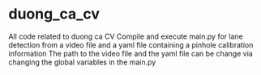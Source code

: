 # duong_ca_cv
All code related to duong ca CV
Compile and execute main.py for lane detection from a video file and a yaml file containing a pinhole calibration information
The path to the video file and the yaml file can be change via changing the global variables in the main.py
